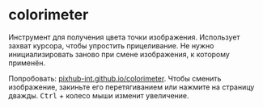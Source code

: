 # colorimeter

Инструмент для получения цвета точки изображения. Использует захват курсора, чтобы упростить прицеливание. Не нужно инициализировать заново при смене изображения, к которому применён.

Попробовать: [pixhub-int.github.io/colorimeter](http://pixhub-int.github.io/colorimeter). Чтобы сменить изображение, закиньте его перетягиванием или нажмите на страницу дважды. <kbd>Ctrl</kbd> + колесо мыши изменит увеличение.
